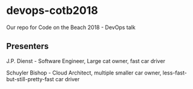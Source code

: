 # devops-cotb2018
Our repo for Code on the Beach 2018 - DevOps talk

## Presenters
J.P. Dienst - Software Engineer, Large cat owner, fast car driver

Schuyler Bishop - Cloud Architect, multiple smaller car owner, less-fast-but-still-pretty-fast car driver
